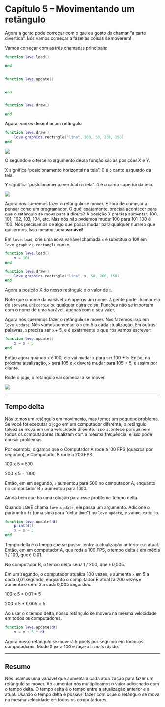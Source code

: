 # Capítulo 5 – Movimentando um retângulo

Agora a gente pode começar com o que eu gosto de chamar “a parte divertida”. Nós vamos começar a fazer as coisas se moverem!

Vamos começar com as três chamadas principais:

```lua
function love.load()

end


function love.update()


end


function love.draw()

end
```

Agora, vamos desenhar um retângulo.


```lua
function love.draw()
	love.graphics.rectangle("line", 100, 50, 200, 150)
end
```

![](//raw.githubusercontent.com/arthrfrts/como-fazer-love/master/images/book/5/rectangle.png)

O segundo e o terceiro argumento dessa função são as posições X e Y.

X significa “posicionamento horizontal na tela”. 0 é o canto esquerdo da tela.

Y significa “posicionamento vertical na tela”. 0 é o canto superior da tela.

![](//raw.githubusercontent.com/arthrfrts/como-fazer-love/master/images/book/5/coordinates.png)

Agora nós queremos fazer o retângulo se mover. É hora de começar a pensar como um programador. O quê, exatamente, precisa acontecer para que o retângulo se mova para a direita? A posição X precisa aumentar. 100, 101, 102, 103, 104, etc. Mas nós não podemos mudar 100 para 101, 100 é 100. Nós precisamos de algo que possa mudar para qualquer número que quisermos. Isso mesmo, uma **variável**!

Em `love.load`, crie uma nova variável chamada `x` e substitua o 100 em `love.graphics.rectangle` com `x`.

```lua
function love.load()
	x = 100	
end

function love.draw()
	love.graphics.rectangle("line", x, 50, 200, 150)
end
```

Agora a posição X do nosso retângulo é o valor de `x`.

Note que o nome da variável `x` é apenas um nome. A gente pode chamar ela de `sorvete`, `unicornio` ou qualquer outra coisa. Funções não se importam com o nome de uma variável, apenas com o seu valor.

Agora nós queremos fazer o retângulo se mover. Nós fazemos isso em `love.update`. Nós vamos aumentar o `x` em 5 a cada atualização. Em outras palavras, `x` precisa ser `x` + 5, e é exatamente o que nós vamos escrever:

```lua
function love.update()
	x = x + 5
end
```

Então agora quando `x` é 100, ele vai mudar `x` para ser 100 + 5. Então, na próxima atualização, `x` será 105 e `x` deverá mudar para 105 + 5, e assim por diante.

Rode o jogo, o retângulo vai começar a se mover.

![](//raw.githubusercontent.com/arthrfrts/como-fazer-love/master/images/book/5/rectangle_move.gif)

***

## Tempo delta

Nós temos um retângulo em movimento, mas temos um pequeno problema. Se você for executar o jogo em um computador diferente, o retângulo talvez se mova em uma velocidade difeente. Isso acontece porque nem todos os computadores atualizam com a mesma frequência, e isso pode causar problemas.

Por exemplo, digamos que o Computador A rode a 100 FPS (quadros por segundo), e Computador 8 rode a 200 FPS.

100 x 5 = 500

200 x 5 = 1000

Então, em um segundo, `x` aumentou para 500 no computador A, enquanto no computador B `x` aumentou para 1000.

Ainda bem que há uma solução para esse problema: tempo delta.

Quando LÖVE chama `love.update`, ele passa um argumento. Adicione o parâmetro `dt` (uma sigla para “delta time”) no `love.update`, e vamos exibí-lo.


```lua
function love.update(dt)
	print(dt)
	x = x + 5
end
```

Tempo delta é o tempo que se passou entre a atualização anterior e a atual. Então, em um computador A, que roda a 100 FPS, o tempo delta é em média 1 / 100, que é 0,01.

No computador B, o tempo delta seria 1 / 200, que é 0,005.

Em um segundo, o computador atualiza 100 vezes, e aumenta `x` em 5 a cada 0,01 segundo, enquanto o computador B atualiza 200 vezes e aumenta o `x` em 5 a cada 0,005 segundos.

100 x 5 * 0.01 = 5

200 x 5 * 0.005 = 5

Ao usar o o tempo delta, nosso retângulo se moverá na mesma velocidade em todos os computadores.

```lua
function love.update(dt)
	x = x + 5 * dt
```

Agora nosso retângulo se moverá 5 pixels por segundo em todos os computadores. Mude 5 para 100 e faça-o ir mais rápido.

***

## Resumo

Nós usamos uma variável que aumenta a cada atualização para fazer um retângulo se mover. Ao aumentar nós multiplicamos o valor adicionado com o tempo delta. O tempo delta é o tempo entre a atualização anterior e a atual. Usando o tempo delta é possível fazer com oque o retângulo se mova na mesma velocidade em todos os computadores.